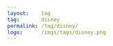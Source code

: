 ```yaml
---
layout:    tag
tag:       disney
permalink: /tag/disney/
logo:      /imgs/tags/disney.png
---
```

